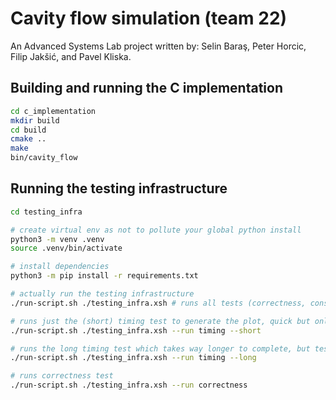 # Cavity flow simulation (team 22)

An Advanced Systems Lab project written by: Selin Baraş, Peter Horcic,
Filip Jakšić, and Pavel Kliska.

## Building and running the C implementation
```bash
cd c_implementation
mkdir build
cd build
cmake ..
make
bin/cavity_flow
```

## Running the testing infrastructure
```bash
cd testing_infra

# create virtual env as not to pollute your global python install
python3 -m venv .venv
source .venv/bin/activate

# install dependencies
python3 -m pip install -r requirements.txt

# actually run the testing infrastructure
./run-script.sh ./testing_infra.xsh # runs all tests (correctness, consystency & timing)

# runs just the (short) timing test to generate the plot, quick but only times the algo for 3 "sizes"
./run-script.sh ./testing_infra.xsh --run timing --short

# runs the long timing test which takes way longer to complete, but tests more sizes (like >10)
./run-script.sh ./testing_infra.xsh --run timing --long

# runs correctness test
./run-script.sh ./testing_infra.xsh --run correctness
```

